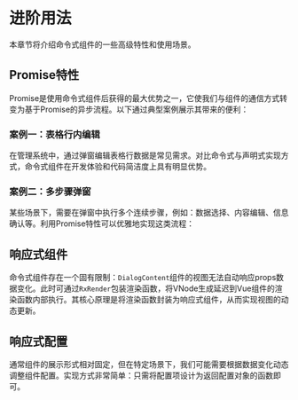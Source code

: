 # 进阶用法

本章节将介绍命令式组件的一些高级特性和使用场景。

## Promise特性

Promise是使用命令式组件后获得的最大优势之一，它使我们与组件的通信方式转变为基于Promise的异步流程。以下通过典型案例展示其带来的便利：

### 案例一：表格行内编辑

<demo vue="../components/promise.vue"></demo>

在管理系统中，通过弹窗编辑表格行数据是常见需求。对比命令式与声明式实现方式，命令式组件在开发体验和代码简洁度上具有明显优势。

### 案例二：多步骤弹窗

某些场景下，需要在弹窗中执行多个连续步骤，例如：数据选择、内容编辑、信息确认等。利用Promise特性可以优雅地实现这类流程：

<demo vue="../components/promise2.vue"></demo>

## 响应式组件

命令式组件存在一个固有限制：`DialogContent`组件的视图无法自动响应props数据变化。此时可通过`RxRender`包装渲染函数，将VNode生成延迟到Vue组件的渲染函数内部执行。其核心原理是将渲染函数封装为响应式组件，从而实现视图的动态更新。

<demo vue="../components/reactive-component.vue"></demo>

## 响应式配置

通常组件的展示形式相对固定，但在特定场景下，我们可能需要根据数据变化动态调整组件配置。实现方式非常简单：只需将配置项设计为返回配置对象的函数即可。

<demo vue="../components/reactive-config.vue"></demo>
